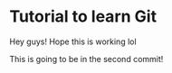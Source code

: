 # Tutorial to learn Git
Hey guys! Hope this is working lol

This is going to be in the second commit!